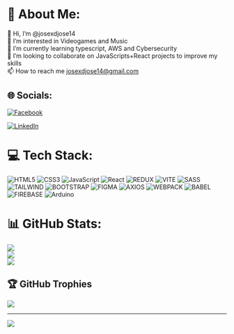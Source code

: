 # 💫 About Me:
👋 Hi, I’m @josexdjose14<br>👀 I’m interested in Videogames and Music<br>🌱 I’m currently learning typescript, AWS and Cybersecurity<br>💞️ I’m looking to collaborate on JavaScripts+React projects to improve my skills<br>📫 How to reach me josexdjose14@gmail.com


## 🌐 Socials:
[![Facebook](https://img.shields.io/badge/Facebook-%231877F2.svg?logo=Facebook&logoColor=white)](https://facebook.com/https://www.facebook.com/joseXDjose14/) 
<!--  [![LinkedIn](https://img.shields.io/badge/LinkedIn-%230077B5.svg?logo=linkedin&logoColor=white)](https://linkedin.com/in/https://co.linkedin.com/in/josexdjose14) -->
<a href="https://linkedin.com/in/josexdjose14" target="_blank">
  <img src="https://img.shields.io/badge/LinkedIn-%230077B5.svg?logo=linkedin&logoColor=white" alt="LinkedIn" />
</a>

# 💻 Tech Stack:
![HTML5](https://img.shields.io/badge/HTML5-E34F26?style=for-the-badge&logo=html5&logoColor=white)
![CSS3](https://img.shields.io/badge/css3-%231572B6.svg?style=for-the-badge&logo=css3&logoColor=white)
![JavaScript](https://img.shields.io/badge/javascript-%23323330.svg?style=for-the-badge&logo=javascript&logoColor=%23F7DF1E)
![React](https://img.shields.io/badge/react-%2320232a.svg?style=for-the-badge&logo=react&logoColor=%2361DAFB)
![REDUX](https://img.shields.io/badge/Redux-593D88?style=for-the-badge&logo=redux&logoColor=white)
![VITE](https://img.shields.io/badge/Vite-B73BFE?style=for-the-badge&logo=vite&logoColor=FFD62E)
![SASS](https://img.shields.io/badge/SASS-hotpink.svg?style=for-the-badge&logo=SASS&logoColor=white)
![TAILWIND](https://img.shields.io/badge/Tailwind_CSS-38B2AC?style=for-the-badge&logo=tailwind-css&logoColor=white)
![BOOTSTRAP](https://img.shields.io/badge/Bootstrap-563D7C?style=for-the-badge&logo=bootstrap&logoColor=white)
![FIGMA](https://img.shields.io/badge/Figma-F24E1E?style=for-the-badge&logo=figma&logoColor=white) 
![AXIOS](https://img.shields.io/badge/axios-671ddf?&style=for-the-badge&logo=axios&logoColor=white)
![WEBPACK](https://img.shields.io/badge/Webpack-8DD6F9?style=for-the-badge&logo=Webpack&logoColor=white)
![BABEL](https://img.shields.io/badge/Babel-F9DC3E?style=for-the-badge&logo=babel&logoColor=white)
![FIREBASE](https://img.shields.io/badge/firebase-ffca28?style=for-the-badge&logo=firebase&logoColor=black) 
![Arduino](https://img.shields.io/badge/-Arduino-00979D?style=for-the-badge&logo=Arduino&logoColor=white) 
# 📊 GitHub Stats:
![](https://github-readme-stats.vercel.app/api?username=josexdjose14&theme=blueberry&hide_border=false&include_all_commits=false&count_private=false)<br/>
![](https://github-readme-streak-stats.herokuapp.com/?user=josexdjose14&theme=blueberry&hide_border=false)<br/>
![](https://github-readme-stats.vercel.app/api/top-langs/?username=josexdjose14&theme=blueberry&hide_border=false&include_all_commits=false&count_private=false&layout=compact)

## 🏆 GitHub Trophies
![](https://github-profile-trophy.vercel.app/?username=josexdjose14&theme=radical&no-frame=false&no-bg=true&margin-w=4)

---
[![](https://visitcount.itsvg.in/api?id=josexdjose14&icon=0&color=6)](https://visitcount.itsvg.in)

<!-- Proudly created with GPRM ( https://gprm.itsvg.in ) -->

<!---
josexdjose14/josexdjose14 is a ✨ special ✨ repository because its `README.md` (this file) appears on your GitHub profile.
You can click the Preview link to take a look at your changes.
--->

